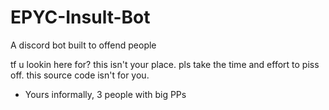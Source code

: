 # EPYC-Insult-Bot
A discord bot built to offend people

tf u lookin here for?
this isn't your place. pls take the time and effort to piss off. this source code isn't for you.
- Yours informally, 3 people with big PPs
